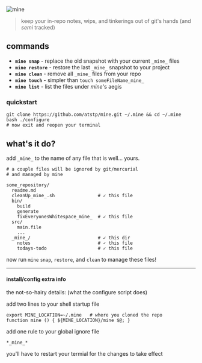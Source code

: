 ![mine](http://atstp.github.io/mine/mine_logo.svg?v2)

> keep your in-repo notes, wips, and tinkerings out of git's hands (and _semi_ tracked)

## commands

  * **`mine snap`** - replace the old snapshot with your current `_mine_` files
  * **`mine restore`** - restore the last `_mine_` snapshot to your project
  * **`mine clean`** - remove all `_mine_` files from your repo
  * **`mine touch`** - simpler than `touch someFileName_mine_`
  * **`mine list`** - list the files under _mine_'s aegis

### quickstart

    git clone https://github.com/atstp/mine.git ~/.mine && cd ~/.mine
    bash ./configure
    # now exit and reopen your terminal

## what's it do?

add `_mine_` to the name of any file that is well... yours.

    # a couple files will be ignored by git/mercurial
    # and managed by mine

    some_repository/
      readme.md
      cleanUp_mine_.sh                # ✓ this file
      bin/
        build
        generate
        fixEveryonesWhitespace_mine_  # ✓ this file
      src/
        main.file
        ...
      _mine_/                         # ✓ this dir
        notes                         # ✓ this file
        todays-todo                   # ✓ this file

now run `mine` `snap`, `restore`, and `clean` to manage these files!

--------------------------------------------------------------------------------

#### install/config extra info

the not-so-hairy details: (what the configure script does)

add two lines to your shell startup file

    export MINE_LOCATION=~/.mine   # where you cloned the repo
    function mine () { ${MINE_LOCATION}/mine $@; }

add one rule to your global ignore file

    *_mine_*

you'll have to restart your termial for the changes to take effect
